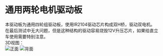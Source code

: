 通用两轮电机驱动板
============

本驱动板为通用四轮组驱动板，使用IR2104驱动芯片构成双H桥，驱动双电机。  
在最后测试中无大问题，但是这种结构的驱动容易烧毁12V升压芯片，如果给直立车使用需要特别注意。  
3D视图：  
![正面](/img/%E6%AD%A3%E9%9D%A2.png)
![背面](/img/%E8%83%8C%E9%9D%A2.png)
